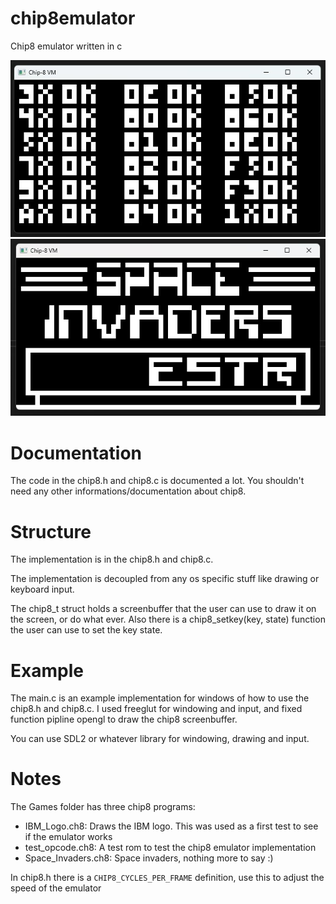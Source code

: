 # chip8emulator
Chip8 emulator written in c

![](readme/screenshot_001.png)
![](readme/screenshot_002.png)

# Documentation
The code in the chip8.h and chip8.c is documented a lot. You shouldn't need any other informations/documentation about chip8.

# Structure
The implementation is in the chip8.h and chip8.c.

The implementation is decoupled from any os specific stuff like drawing or keyboard input.

The chip8_t struct holds a screenbuffer that the user can use to draw it on the screen, or do what ever.
Also there is a chip8_setkey(key, state) function the user can use to set the key state.

# Example
The main.c is an example implementation for windows of how to use the chip8.h and chip8.c.
I used freeglut for windowing and input, and fixed function pipline opengl to draw the chip8 screenbuffer.

You can use SDL2 or whatever library for windowing, drawing and input.

# Notes
The Games folder has three chip8 programs:
- IBM_Logo.ch8: Draws the IBM logo. This was used as a first test to see if the emulator works
- test_opcode.ch8: A test rom to test the chip8 emulator implementation
- Space_Invaders.ch8: Space invaders, nothing more to say :)

In chip8.h there is a `CHIP8_CYCLES_PER_FRAME` definition, use this to adjust the speed of the emulator
